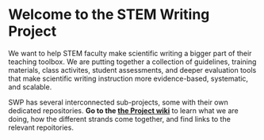 # Welcome to the STEM Writing Project
We want to help STEM faculty make scientific writing a bigger part of their teaching toolbox. We are putting together a collection of guidelines, training materials, class activites, student assessments, and deeper evaluation tools that make scientific writing instruction more evidence-based, systematic, and scalable. 

SWP has several interconnected sub-projects, some with their own dedicated repositories. **Go to the [the Project wiki](https://github.com/adanieljohnson/stemwritingproject/wiki)** to learn what we are doing, how the different strands come together, and find links to the relevant repoitories.


